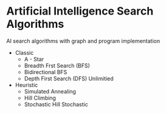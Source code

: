 # Artificial Intelligence Search Algorithms
AI search algorithms with graph and program implementation


* Classic
  * A - Star
  * Breadth Frst Search (BFS)
  * Bidirectional BFS
  * Depth First Search (DFS) Unlimitied
* Heuristic
  * Simulated Annealing
  * Hill Climbing
  * Stochastic Hill Stochastic
